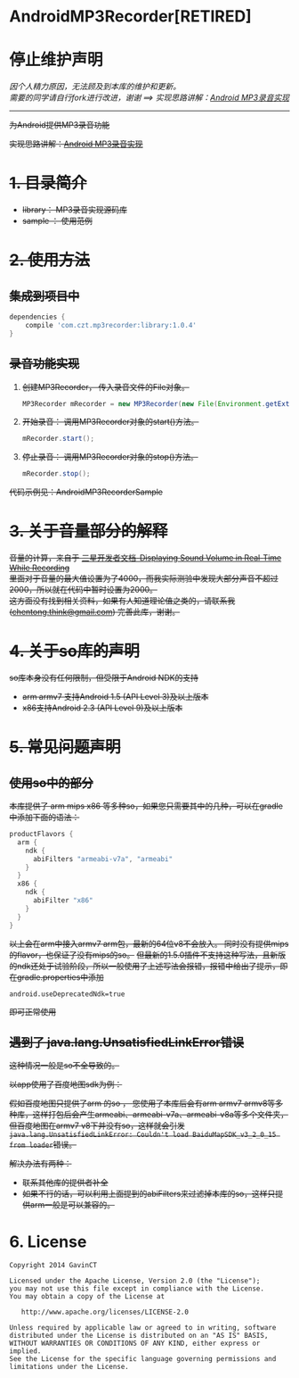 AndroidMP3Recorder[RETIRED]
==================
# 停止维护声明
*因个人精力原因，无法顾及到本库的维护和更新。*    
*需要的同学请自行fork进行改进，谢谢   ==> 实现思路讲解：[Android MP3录音实现](http://www.cnblogs.com/ct2011/p/4080193.html)*   

---

~~为Android提供MP3录音功能~~

~~实现思路讲解：[Android MP3录音实现](http://www.cnblogs.com/ct2011/p/4080193.html)~~

# ~~1. 目录简介~~

- ~~library： MP3录音实现源码库~~
- ~~sample ： 使用范例~~ 

# ~~2. 使用方法~~
## ~~集成到项目中~~

```Groovy
dependencies {
    compile 'com.czt.mp3recorder:library:1.0.4'
}
```

## ~~录音功能实现~~
1. ~~创建MP3Recorder， 传入录音文件的File对象。~~

	```java
	MP3Recorder mRecorder = new MP3Recorder(new File(Environment.getExternalStorageDirectory(),"test.mp3"));
	```
2. ~~开始录音： 调用MP3Recorder对象的start()方法。~~

	```java
	mRecorder.start();
	```
3. ~~停止录音： 调用MP3Recorder对象的stop()方法。~~

	```java
	mRecorder.stop();
	```

~~代码示例见：AndroidMP3RecorderSample~~
# ~~3. 关于音量部分的解释~~
~~音量的计算，来自于 [三星开发者文档-Displaying Sound Volume in Real-Time While Recording](http://developer.samsung.com/technical-doc/view.do?v=T000000086)~~    
~~里面对于音量的最大值设置为了4000，而我实际测验中发现大部分声音不超过2000，所以就在代码中暂时设置为2000。~~  
~~这方面没有找到相关资料，如果有人知道理论值之类的，请联系我(chentong.think@gmail.com) 完善此库，谢谢。~~

# ~~4. 关于so库的声明~~
~~so库本身没有任何限制，但受限于Android NDK的支持~~ 
- ~~arm armv7 支持Android 1.5 (API Level 3)及以上版本~~
- ~~x86支持Android 2.3 (API Level 9)及以上版本~~

# ~~5. 常见问题声明~~

## ~~使用so中的部分~~

~~本库提供了 arm mips x86 等多种so，如果您只需要其中的几种，可以在gradle中添加下面的语法：~~

```groovy
productFlavors {
  arm {
    ndk {
      abiFilters "armeabi-v7a", "armeabi"
    }
  }
  x86 {
    ndk {
      abiFilter "x86"
    }
  }
}
```

~~以上会在arm中接入armv7 arm包，最新的64位v8不会放入。 同时没有提供mips的flavor，也保证了没有mips的so。~~ ~~但最新的1.5.0插件不支持这种写法，且新版的ndk还处于试验阶段，所以一般使用了上述写法会报错，报错中给出了提示，即在gradle.properties中添加~~

```
android.useDeprecatedNdk=true
```

~~即可正常使用~~

## ~~遇到了 java.lang.UnsatisfiedLinkError错误~~

~~这种情况一般是so不全导致的。~~

~~以app使用了百度地图sdk为例：~~   

~~假如百度地图只提供了arm 的so ， 您使用了本库后会有arm armv7 armv8等多种库，这样打包后会产生armeabi、armeabi-v7a、armeabi-v8a等多个文件夹，但百度地图在armv7 v8下并没有so，这样就会引发`java.lang.UnsatisfiedLinkError: Couldn't load BaiduMapSDK_v3_2_0_15 from loader`错误。~~  

~~解决办法有两种：~~

- ~~联系其他库的提供者补全~~
- ~~如果不行的话，可以利用上面提到的abiFilters来过滤掉本库的so，这样只提供arm一般是可以兼容的。~~


# 6. License

    Copyright 2014 GavinCT

    Licensed under the Apache License, Version 2.0 (the "License");
    you may not use this file except in compliance with the License.
    You may obtain a copy of the License at

       http://www.apache.org/licenses/LICENSE-2.0

    Unless required by applicable law or agreed to in writing, software
    distributed under the License is distributed on an "AS IS" BASIS,
    WITHOUT WARRANTIES OR CONDITIONS OF ANY KIND, either express or implied.
    See the License for the specific language governing permissions and
    limitations under the License.
